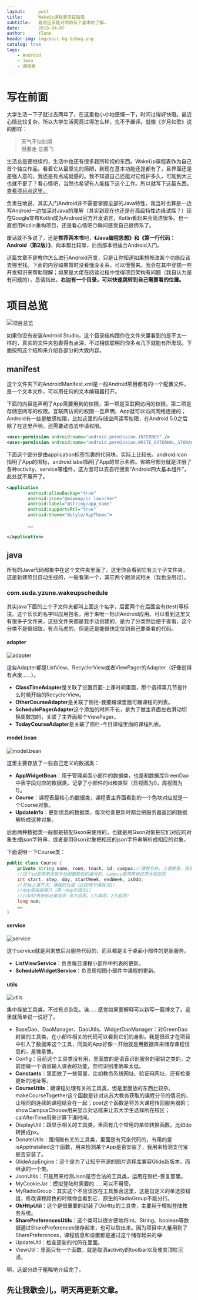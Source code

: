 ```yaml
---
layout:     post
title:      WakeUp课程表项目指南
subtitle:   看完应该能对项目有个基本的了解…
date:       2018-04-07
author:     YZune
header-img: img/post-bg-debug.png
catalog: true
tags:
    - Android
    - Java
    - 课程表
---
```

# 写在前面
大学生活一下子就过去两年了，在这里也小小地感慨一下，时间过得好快哦。最近心情比较复杂，所以大学生活究竟过得怎么样，先不予置评。就像《岁月如歌》说的那样：

> 天气不似如期  
> 但要走 总要飞  

生活总是要继续的，生活中也还有很多我所珍视的东西。WakeUp课程表作为自己首个独立作品，看着它从最原先的简陋，到现在基本功能还是都有了，且界面还是差强人意的，我还是有点成就感的。我不知道自己还能对它维护多久，可能到大三也就不更了？看心情吧，当然也希望有人能接下这个工作。所以就写下这篇东西。[查看项目点这里。](https://github.com/YZune/WakeUpSchedule)

负责任地说，其实入门Android并不需要掌握全部的Java特性，我当时也算是一边写Android一边加深对Java的理解（其实到现在也还是在高级特性边缘试探？）现在Google宣布Kotlin成为Android官方开发语言，Kotlin看起来会简洁很多。也一直想用Kotlin重构项目，还是看心情吧😶瞬间感觉自己很佛系了。

废话就不多说了，还是**推荐两本书**吧，**《Java编程思想》和《第一行代码：Android（第2版）》**，两本都比较厚，后面那本很适合Android入门。

这篇文章不是教你怎么进行Android开发，只是让你知道如果想修改某个功能应该去哪里找。下面的内容如果暂时没看懂没关系，可以慢慢来。我会在其中穿插一些开发知识来帮助理解；如果是大佬在阅读过程中觉得项目架构有问题（我自认为是有问题的），恳请指出。**右边有一个目录，可以快速跳转到自己需要看的位置。**

# 项目总览
![项目总览](https://ws4.sinaimg.cn/large/006tNc79gy1fq4b0ek30vj30cq0kbq5a.jpg)

如果你没有安装Android Studio，这个目录结构跟你在文件夹里看到的是不太一样的，真实的文件夹包裹得有点深，不过相信聪明的你多点几下就能有所发现。下面按照这个结构来介绍各部分的大致内容。

## manifest
这个文件夹下的AndroidManifest.xml是一般Android项目都有的一个配置文件，是一个文本文件，可以用任何的文本编辑器打开。

下面的内容是声明了App需要用到的权限，第一项是互联网访问的权限，第二项是存储空间写的权限。互联网访问的权限一旦声明，App就可以访问网络连接的；Android有一些是敏感权限，比如这里的存储空间读写权限，在Android 5.0之后除了在这里声明，还需要动态去申请权限。

```xml
<uses-permission android:name="android.permission.INTERNET" />
<uses-permission android:name="android.permission.WRITE_EXTERNAL_STORAGE" />
```

下面这个部分是由application标签包裹的代码块，实际上比较长。android:icon指明了App的图标，android:label指明了App的显示名称。省略号部分就是注册了各种activity、service等组件，这方面可以去自行搜索“Android四大基本组件”，此处就不展开了。

```xml
<application
        android:allowBackup="true"
        android:icon="@mipmap/ic_launcher"
        android:label="@string/app_name"
        android:supportsRtl="true"
        android:theme="@style/AppTheme">
        
        ……
        
</application>
```

## java
所有的Java代码都集中在这个文件夹里面了，这里你会看到它有三个子文件夹，这是新建项目自动生成的，一般看第一个，其它两个跟测试相关（我也没用过）。

### com.suda.yzune.wakeupschedule

其实java下面的三个子文件夹都叫上面这个名字，后面两个在后面会有(test)等标注。这个长长的名字叫应用包名，用于来唯一标识Android应用。可以看到这里又有很多子文件夹，这些文件夹都是我手动创建的，是为了分类然后便于查看，这个分类不是很细致，有点马虎的，但是还是能很快定位到自己要查看的代码。

#### adapter

![adapter](https://ws1.sinaimg.cn/large/006tNc79gy1fq4buovspgj30b702q3yi.jpg)

这些Adapter都是ListView、RecyclerView或者ViewPager的Adapter（好像说得有点废……）。

- **ClassTimeAdapter**是关联了设置页面-上课时间里面，那个选择第几节是什么时候开始的RecyclerView。
- **OtherCourseAdapter**是关联了侧栏-我要蹭课里面可蹭课程的列表。
- **SchedulePagerAdapter**这个添加的时间不长，是为了做主界面左右滑动切换周数加的，关联了主界面那个ViewPager。
- **TodayCourseAdapter**是关联了侧栏-今日课程里面的课程列表。

#### model.bean

![model.bean](https://ws3.sinaimg.cn/large/006tNc79gy1fq4cbgyo6sj30bm0260so.jpg)

这里主要存放了一些自己定义的数据类：

- **AppWidgetBean**：用于管理桌面小部件的数据类，也是和数据库GreenDao中表字段对应的数据类，记录了小部件的id和类型（日视图为0，周视图为1）。
- **Course**：课程表最核心的数据类，课程表主界面看到的一个色块对应就是一个Course对象。
- **UpdateInfo**：更新信息的数据类，每次检查更新时都会把服务器返回的数据解析成这种对象。

后面两种数据类一般都是搭配Gson来使用的，也就是用Gson对象把它们对应的对象生成json字符串，或者是用Gson对象把相应的json字符串解析成相应的对象。

下面说明一下Course类：

```java
public class Course {
    private String name, room, teach, id, campus;//课程名称、上课教室、授课老师
    //这个id是用来存放手动调整颜色的编号的、campus是用来标记苏大校区的
    int start, step, day, startWeek, endWeek, isOdd;
    //开始上课节次、课程的长度（比如两节课就为2）
    //day是指星期几（周一day的值为1)
    //isOdd用来标记单双周（0为全周，1为单周，2为双周）
    long num;
    ……
}
```

#### service

![service](https://ws2.sinaimg.cn/large/006tNc79gy1fq4dkb3qf1j308b01o746.jpg)

这个service就是用来放后台服务代码的，而且都是关于桌面小部件的更新服务。

- **ListViewService**：负责每日课程小部件中列表的更新。
- **ScheduleWidgetService**：负责周视图小部件中课程的更新。

#### utils

![utils](https://ws1.sinaimg.cn/large/006tNc79gy1fq4drs7i00j308q09ldga.jpg)

集中存放工具类，不过有点杂乱。诶……感觉如果要解释可以新写一篇博文了。这里就简单说一说好了。

- BaseDao、DaoManager、DaoUtils、WidgetDaoManager：对GreenDao封装的工具类，在小部件相关的代码可以看到它们的身影。我是很迟才在项目中引入了数据库这个工具，同类的App好像一开始就是用数据库来储存课程信息的，羞愧羞愧。
- Config：目前这个工具类没有用，里面放的是语音识别服务的密钥之类的，之前想做一个语音输入课表的功能，奈何识别准确率太低。
- **Constants**：里面放了一些常量，比如教务系统网址、验证码网址，还有检查更新的地址等。
- **CourseUtils**：跟课程处理有关的工具类，但是里面放的东西比较杂。makeCourseTogether这个函数是针对从苏大教务获取的课程分节的情况的，让相同的连续的课程结合在一起；post这个函数是将苏大课程传回服务器的；showCampusChoose用来显示对话框来让苏大学生选择所在校区；calAfterTime用来计算下课时间。
- DisplayUtil：跟显示相关的工具类，里面有几个常用的单位转换函数，比如dp转换成px。
- DonateUtils：跟捐赠有关的工具类，里面是有冗余代码的，有用的是isAppInstalled这个函数，用来检测某个App是否安装了，我用来检测支付宝是否安装了。
- GlideAppEngine：这个是为了让知乎开源的图片选择库兼容Glide新版本，而继承的一个类。
- JsonUtils：只是用来检测Json是否合法的工具类，运用在侧栏-恢复那里。
- MyCookieJar：模拟登陆时需要的……可以不用管。
- MyRadioGroup：其实这个不应该放在工具集合这里，这是自定义的单选按钮组，修改课程颜色的时候你会看到它，原生的RadioGroup不能分行。
- **OkHttpUtil**：这个是很重要的封装了OkHttp的工具类，主要用于模拟登陆教务系统。
- **SharePreferencesUtils**：这个类可以很方便地将int、String、boolean等数据通过SharePreferences储存起来，也可以取出来。因为项目中大量用到了SharePreferences，课程信息和设置都是通过这个储存起来的😂
- UpdateUtil：检查更新的代码在里面。
- ViewUtil：里面只有一个函数，就是取消activity的toolbar以及使其顶栏沉浸。

啊，这部分终于粗略地介绍完了。

## 先让我歇会儿，明天再更新文章。